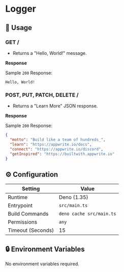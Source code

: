 # Logger

## 🧰 Usage

### GET /

- Returns a "Hello, World!" message.

**Response**

Sample `200` Response:

```text
Hello, World!
```

### POST, PUT, PATCH, DELETE /

- Returns a "Learn More" JSON response.

**Response**

Sample `200` Response:

```json
{
  "motto": "Build like a team of hundreds_",
  "learn": "https://appwrite.io/docs",
  "connect": "https://appwrite.io/discord",
  "getInspired": "https://builtwith.appwrite.io"
}
```

## ⚙️ Configuration

| Setting           | Value                    |
|-------------------|--------------------------|
| Runtime           | Deno (1.35)              |
| Entrypoint        | `src/main.ts`            |
| Build Commands    | `deno cache src/main.ts` |
| Permissions       | `any`                    |
| Timeout (Seconds) | 15                       |

## 🔒 Environment Variables

No environment variables required.
